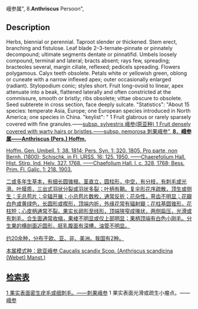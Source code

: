 峨参属",
8.**Anthriscus** Persoon",

## Description
Herbs, biennial or perennial. Taproot slender or thickened. Stem erect, branching and fistulose. Leaf blade 2–3-ternate-pinnate or pinnately decompound; ultimate segments dentate or pinnatifid. Umbels loosely compound, terminal and lateral; bracts absent; rays few, spreading; bracteoles several, margin ciliate, reflexed; pedicels spreading. Flowers polygamous. Calyx teeth obsolete. Petals white or yellowish green, oblong or cuneate with a narrow inflexed apex; outer occasionally enlarged (radiant). Stylopodium conic; styles short. Fruit long-ovoid to linear, apex attenuate into a beak, flattened laterally and often constricted at the commissure, smooth or bristly; ribs obsolete; vittae obscure to obsolete. Seed subterete in cross section, face deeply sulcate.
  "Statistics": "About 15 species: temperate Asia, Europe; one European species introduced in North America; one species in China.
  "keylist": "
1 Fruit glabrous or rarely sparsely covered with fine granules.——<a href='/info/Anthriscus sylvestris subsp. sylvestris?t=foc'>subsp. sylvestris 峨参(原亚种)
1 Fruit densely covered with warty hairs or bristles.——<a href='/info/Anthriscus sylvestris subsp. nemorosa?t=foc'>subsp. nemorosa 刺果峨参",
**8．峨参属——Anthriscus (Pers.) Hoffm.**

Hoffm. Gen. Umbell. 1: 38. 1814; Pers. Syn. 1: 320. 1805. Pro parte, non Bernh. (1800); Schischk. in Fl. URSS. 16: 125. 1950. ——Chaerefolium Hall. Hist. Stirp. Ind. Helv. 327. 1768. ——Chaefolium Hall. l. c. 328, 1768; Bess. Prim. Fl. Galic. 1: 218. 1903.

二或多年生草本，有细长圆锥根。茎直立，圆柱形，中空，有分枝，有刺毛或光滑。叶膜质，三出式羽状分裂或羽状多裂；叶柄有鞘。复伞形花序疏散，顶生或侧生；无总苞片；伞辐开展；小总苞片数枚，通常反折；花杂性，萼齿不明显；花瓣白色或黄绿色，长圆形或楔形，顶端内折，外缘花常有辐射瓣；花柱基圆锥形，花柱短；心皮柄通常不裂。果实长卵形至线形，顶端狭窄成喙状，两侧扁压，光滑或有刺毛，合生面通常收缩，果棱不明显或仅上部明显；果柄顶端有白色小刚毛。分生果的横剖面近圆形，胚乳腹面有深槽，油管不明显。

约20余种，分布于欧、亚、非、美洲。我国有2种。

本属模式种：欧亚峨参 Caucalis scandix Scop. (Anthriscus scandicina (Webet) Manst.)

## 检索表

1 果实表面密生疣毛或细刺毛。——[刺果峨参](Anthriscus%20nemorosa.md)
1 果实表面光滑或疏生小瘤点。——[峨参](Anthriscus%20sylvestris.md)
